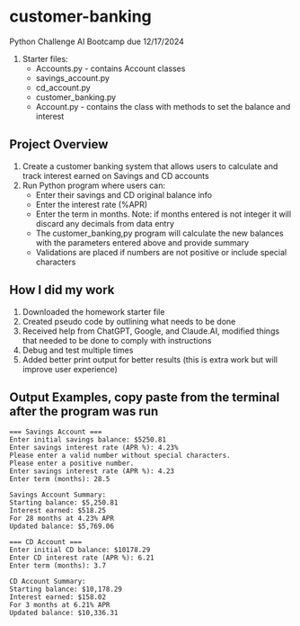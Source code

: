 # customer-banking
Python Challenge AI Bootcamp due 12/17/2024

1. Starter files:
    * Accounts.py - contains Account classes
    * savings_account.py
    * cd_account.py
    * customer_banking.py
    * Account.py - contains the class with methods to set the balance and interest


## Project Overview
1. Create a customer banking system that allows users to calculate and track interest earned on Savings and CD accounts
2. Run Python program where users can:
    * Enter their savings and CD original balance info
    * Enter the interest rate (%APR)
    * Enter the term in months. Note: if months entered is not integer it will discard any decimals from data entry
    * The customer_banking,py program will calculate the new balances with the parameters entered above and provide summary
    * Validations are placed if numbers are not positive or include special characters

## How I did my work
1. Downloaded the homework starter file
2. Created pseudo code by outlining what needs to be done
3. Received help from ChatGPT, Google, and Claude.AI, modified things that needed to be done to comply with instructions
4. Debug and test multiple times
5. Added better print output for better results (this is extra work but will improve user experience) 

## Output Examples, copy paste from the terminal after the program was run

```
=== Savings Account ===
Enter initial savings balance: $5250.81
Enter savings interest rate (APR %): 4.23%
Please enter a valid number without special characters.
Please enter a positive number.
Enter savings interest rate (APR %): 4.23
Enter term (months): 28.5

Savings Account Summary:
Starting balance: $5,250.81
Interest earned: $518.25
For 28 months at 4.23% APR
Updated balance: $5,769.06

=== CD Account ===
Enter initial CD balance: $10178.29
Enter CD interest rate (APR %): 6.21
Enter term (months): 3.7

CD Account Summary:
Starting balance: $10,178.29
Interest earned: $158.02
For 3 months at 6.21% APR
Updated balance: $10,336.31

```



